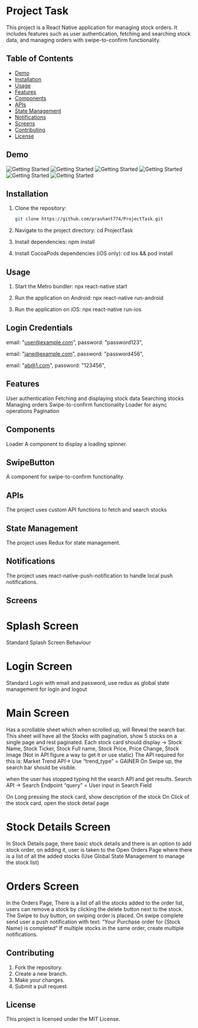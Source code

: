 # Project Task

This project is a React Native application for managing stock orders. It includes features such as user authentication, fetching and searching stock data, and managing orders with swipe-to-confirm functionality.

## Table of Contents

- [Demo](#Demo)
- [Installation](#installation)
- [Usage](#usage)
- [Features](#features)
- [Components](#components)
- [APIs](#apis)
- [State Management](#state-management)
- [Notifications](#notifications)
- [Screens](#screens)
- [Contributing](#contributing)
- [License](#license)

## Demo

![Getting Started](./Demo/bottomsheet.jpg) ![Getting Started](./Demo/dashbaord1.jpg)
![Getting Started](./Demo/dashboard.jpg)
![Getting Started](./Demo/openorderReleaseButton.jpg)
![Getting Started](./Demo/openorders.jpg)
![Getting Started](./Demo/pushnotificationandConfirmedButton.jpg)

## Installation

1. Clone the repository:

   ```bash
   git clone https://github.com/prashant774/ProjectTask.git

   ```

2. Navigate to the project directory:
   cd ProjectTask

3. Install dependencies:
   npm install

4. Install CocoaPods dependencies (iOS only):
   cd ios && pod install

## Usage

1. Start the Metro bundler:
   npx react-native start

2. Run the application on Android:
   npx react-native run-android

3. Run the application on iOS:
   npx react-native run-ios

## Login Credentials

email: "user@example.com",
password: "password123",

email: "jane@example.com",
password: "password456",

email: "ab@1.com",
password: "123456",

## Features

User authentication
Fetching and displaying stock data
Searching stocks
Managing orders
Swipe-to-confirm functionality
Loader for async operations
Pagination

## Components

Loader
A component to display a loading spinner.

## SwipeButton

A component for swipe-to-confirm functionality.

## APIs

The project uses custom API functions to fetch and search stocks

## State Management

The project uses Redux for state management.

## Notifications

The project uses react-native-push-notification to handle local push notifications.

## Screens

# Splash Screen

Standard Splash Screen Behaviour

# Login Screen

Standard Login with email and password, use redux as global state management for login and logout

# Main Screen

Has a scrollable sheet which when scrolled up, will Reveal the search bar. This sheet will have all the Stocks with pagination, show 5 stocks on a single page and rest paginated. Each stock card should display -> Stock Name, Stock Ticker, Stock Full name, Stock Price, Price Change, Stock Image (Not in API figure a way to get it or use static) The API required for this is: Market Trend API-> Use “trend_type” = GAINER
On Swipe up, the search bar should be visible.

when the user has stopped typing hit the search API and get results. Search API -> Search Endpoint “query” = User input in Search Field

On Long pressing the stock card, show description of the stock
On Click of the stock card, open the stock detail page

# Stock Details Screen

In Stock Details page, there basic stock details and there is an option to add stock order, on adding it, user is taken to the Open Orders Page where there is a list of all the added stocks (Use Global State Management to manage the stock list)

# Orders Screen

In the Orders Page, There is a list of all the stocks added to the order list, users can remove a stock by clicking the delete button next to the stock. The Swipe to buy button, on swiping order is placed. On swipe complete send user a push notification with text: “Your Purchase order for {Stock Name} is completed” If multiple stocks in the same order, create multiple notifications.

## Contributing

1.  Fork the repository.
2.  Create a new branch.
3.  Make your changes.
4.  Submit a pull request.

## License

This project is licensed under the MIT License.
